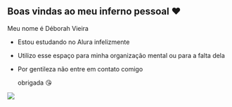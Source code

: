## Boas vindas ao meu inferno pessoal ❤

Meu nome é Déborah Vieira

- Estou estudando no Alura infelizmente
- Utilizo esse espaço para minha organização mental ou para a falta dela
- Por gentileza não entre em contato comigo

  obrigada 😘

![](https://media.tenor.com/P0tX6a_nVIkAAAAM/grinch-smile-grinch.gif)
